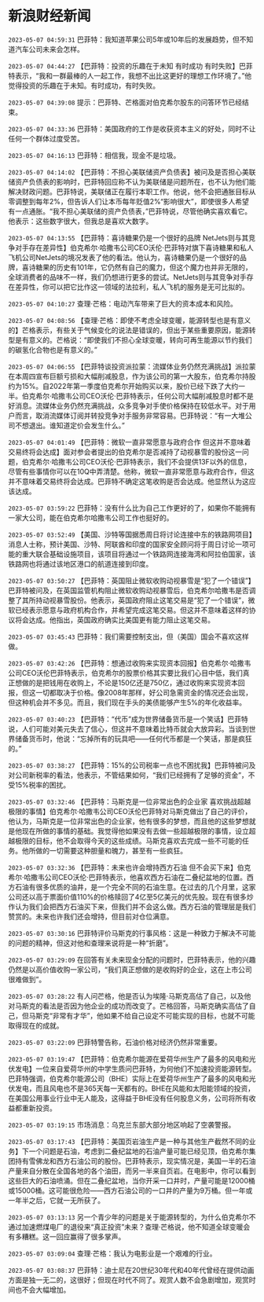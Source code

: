 # 新浪财经新闻
`2023-05-07 04:59:31` 巴菲特：我知道苹果公司5年或10年后的发展趋势，但不知道汽车公司未来会怎样。

`2023-05-07 04:44:27` 【巴菲特：投资的乐趣在于未知 有时成功 有时失败】巴菲特表示，“我和一群最棒的人一起工作，我想不出比这更好的理想工作环境了。”他觉得投资的乐趣在于未知。有时成功，有时失败。

`2023-05-07 04:39:08` 提示：巴菲特、芒格面对伯克希尔股东的问答环节已经结束。

`2023-05-07 04:33:36` 巴菲特：美国政府的工作是收获资本主义的好处，同时不让任何一个群体过度受苦。

`2023-05-07 04:16:13` 巴菲特：相信我，现金不是垃圾。

`2023-05-07 04:14:02` 【巴菲特：不担心美联储资产负债表】被问及是否担心美联储资产负债表的影响时，巴菲特回应称不认为美联储是问题所在，也不认为他们能解决财政问题。巴菲特说，美联储正在履行本职工作。他说，他不会把通胀目标从零调整到每年2%，但告诉人们让本币每年贬值2%“影响很大”，即使很多人希望有一点通胀。“我不担心美联储的资产负债表，”巴菲特说，尽管他确实喜欢看它。他表示：这些数字很大，但我总是喜欢大数字。

`2023-05-07 04:13:55` 【巴菲特：喜诗糖果仍是一个很好的品牌 NetJets则与其竞争对手存在差异性】伯克希尔·哈撒韦公司CEO沃伦·巴菲特对旗下喜诗糖果和私人飞机公司NetJets的境况发表了他的看法。他认为，喜诗糖果仍是一个很好的品牌，喜诗糖果的历史有101年，它仍然有自己的魔力，但这个魔力也并非无限的，全球消费者的品味不一样，我们仍想进行更多的尝试。NetJets则与其竞争对手存在差异性，你可以把它比作这一领域的法拉利，私人飞机的服务是无可比拟的。

`2023-05-07 04:10:27` 查理·芒格：电动汽车带来了巨大的资本成本和风险。

`2023-05-07 04:08:56` 【查理·芒格：即使不考虑全球变暖，能源转型也是有意义的】芒格表示，有些关于气候变化的说法是错误的，但出于某些重要原因，能源转型是有意义的。芒格说：“即使我们不担心全球变暖，转向可再生能源以节约我们的碳氢化合物也是有意义的。”

`2023-05-07 04:06:55` 【巴菲特谈投资派拉蒙：流媒体业务仍然充满挑战】派拉蒙在本周四宣布巨额亏损和大幅削减股息，作为该公司的第一大股东，伯克希尔持股约为15%。自2022年第一季度伯克希尔开始购买以来，股价已经下跌了大约一半。伯克希尔·哈撒韦公司CEO沃伦·巴菲特表示，任何公司大幅削减股息时都不是好消息。流媒体业务仍然充满挑战，众多竞争对手使价格保持在较低水平。对于用户而言，取消流媒体订阅并转投竞争对手服务非常容易。巴菲特说：“有一大堆公司不想退出。谁知道定价会发生什么。”

`2023-05-07 04:01:49` 【巴菲特：微软一直非常愿意与政府合作 但这并不意味着交易终将会达成】面对参会者提出的伯克希尔是否减持了动视暴雪的股份这一问题，伯克希尔·哈撒韦公司CEO沃伦·巴菲特表示，我们不会提供13F以外的信息，尽管有些事情你可以在10Q中弄清楚。他称，微软一直非常愿意与政府合作，但这并不意味着交易终将会达成。巴菲特不确定这笔收购是否会达成。他显然认为这应该达成。

`2023-05-07 03:59:22` 巴菲特：没有什么比为自己工作更好的了，如果你不能拥有一家大公司，能在伯克希尔哈撒韦公司工作也挺好的。

`2023-05-07 03:52:49` 【美国、沙特等国据悉周日将讨论连接中东的铁路网项目】消息人士称，预计美国、沙特、阿联酋和印度的国家安全顾问将于周日讨论一项可能的重大联合基础设施项目，该项目将通过一个铁路网连接海湾和阿拉伯国家，该铁路网也将通过该地区港口的航道连接到印度。

`2023-05-07 03:50:27` 【巴菲特：英国阻止微软收购动视暴雪是“犯了一个错误”】巴菲特被问及，在英国监管机构阻止微软收购动视暴雪后，伯克希尔哈撒韦是否调整了其所持动视暴雪股份。他表示，英国政府阻止这笔交易是“犯了一个错误”，微软已经表示愿意与政府机构合作，并希望完成这笔交易。但这并不意味着这样的协议将会达成。他指出，英国政府确实比美国更有能力阻止这笔交易。

`2023-05-07 03:45:43` 巴菲特：我们需要控制支出，但（美国）国会不喜欢这样做。

`2023-05-07 03:42:26` 【巴菲特：想通过收购来实现资本回报】伯克希尔·哈撒韦公司CEO沃伦巴菲特表示，伯克希尔的股票价格其实要比我们心目中低，我们真正想做的是把钱用在收购上，不论是150亿还是750亿，通过收购来实现资本回报，但这一切都取决于价格。像2008年那样，好公司急需资金的情况还会出现，但这种机会并不多见。而且，我们现在手头的美债能够产生5%的年化收益率。

`2023-05-07 03:40:23` 【巴菲特：“代币”成为世界储备货币是一个笑话】巴菲特说，人们可能对美元失去了信心，但这并不意味着比特币就会大放异彩。当谈到世界储备货币时，他说：“忘掉所有的玩具吧——任何代币都是一个笑话，那是疯狂的。”

`2023-05-07 03:38:27` 【巴菲特：15%的公司税率一点也不困扰我】巴菲特被问及对公司新税率的看法，他表示，不管结果如何，“我们已经拥有了足够的资金”，不受15%税率的困扰。

`2023-05-07 03:32:46` 【巴菲特：马斯克是一位非常出色的企业家 喜欢挑战超越极限的事情】伯克希尔·哈撒韦公司CEO沃伦巴菲特对马斯克做出了自己的评价，他认为，马斯克是一位非常出色的企业家，他有很多的梦想，而且他的这些梦想就是他现在所做的事情的基础。我觉得他如果没有去做一些超越极限的事情，设立超越极限的目标，他不会取得今天的这些成绩。马斯克喜欢去完成一些不可能的任务。他所做的一切需要这种胆量和魄力，甚至有一些疯狂。

`2023-05-07 03:32:36` 【巴菲特：未来也许会增持西方石油 但不会买下来】伯克希尔·哈撒韦公司CEO沃伦·巴菲特表示，他喜欢西方石油在二叠纪盆地的位置。西方石油有很多优质的油井，是一个完全不同的石油生意。在过去的几个月里，这家公司还以高于票面价值110%的价格赎回了4亿至5亿美元的优先股。现在有很多炒作认为我们会把西方石油买下来，但我们并不会这么做。西方石油的管理层是我们赞赏的。未来也许我们还会增持，但目前对仓位满意。

`2023-05-07 03:30:16` 巴菲特评价马斯克的行事风格：这是一种致力于解决不可能的问题的精神，但这对他和查理来说将是一种“折磨”。

`2023-05-07 03:29:09` 在回答有关未来现金分配的问题时，巴菲特表示，他的兴趣仍然是以高价值收购一家公司，“我们真正想做的是收购好的企业，这在上市公司很难做到”。

`2023-05-07 03:28:22` 有人问芒格，他是否认为埃隆·马斯克高估了自己，以及他对马斯克的看法是否因为他企业的成功而改变了。芒格回答，马斯克确实高估了自己，但马斯克“非常有才华”，他如果不给自己设定不可能实现的目标，也就不可能取得现在的成就。

`2023-05-07 03:22:09` 巴菲特警告称，石油价格对经济仍然非常重要。

`2023-05-07 03:19:47` 【巴菲特：伯克希尔能源在爱荷华州生产了最多的风电和光伏发电】一位来自爱荷华州的中学生质问巴菲特，为何他们不加速投资能源转型。巴菲特强调，伯克希尔能源公司（BHE）实际上在爱荷华州生产了最多的风电和光伏发电，而且风电也不是365天每一天都有的。BHE在风能和太阳能领域的投资，在美国公用事业行业中无人能及，这得益于BHE没有任何股息义务，公司将所有收益都重新投资。

`2023-05-07 03:19:15` 市场消息：乌克兰东部大部分地区响起了空袭警报。

`2023-05-07 03:17:43` 【巴菲特：美国页岩油生产是一种与其他生产截然不同的业务】下一个问题是石油，考虑到二叠纪盆地的石油产量可能已经见顶，伯克希尔集团持有雪佛龙和西方石油公司的股份。巴菲特表示，现实情况是，美国一半的石油产量来自分散在全国各地的各个油田，而另一半来自页岩。在电影中，你可以看到这些巨大的石油喷涌。但在二叠纪盆地，当你开采一口井时，产量可能是12000桶或15000桶。这可能很危险——西方石油公司的一口井的产量为9万桶。但一年或一年半之后，它就一无所获了。

`2023-05-07 03:13:13` 另一个青少年的问题是关于能源转型的，为什么伯克希尔不通过加速燃煤电厂的退役来“真正投资”未来？查理·芒格说，他不知道全球变暖会有多糟糕。这一回应赢得了很多掌声。

`2023-05-07 03:09:04` 查理·芒格：我认为电影业是一个艰难的行业。

`2023-05-07 03:08:37` 巴菲特：迪士尼在20世纪30年代和40年代曾经在提供动画方面是独一无二的，这很好；但现在时代不同了。观赏人数不会急剧增加，观赏时间也不会大幅增加。

